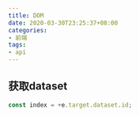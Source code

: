 ```yaml
---
title: DOM
date: 2020-03-30T23:25:37+08:00
categories:
- 前端
tags:
- api
---
```


## 获取dataset
```js
const index = +e.target.dataset.id;
```
